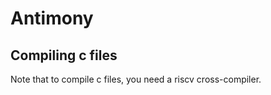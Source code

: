 # Antimony



## Compiling c files
Note that to compile c files, you need a riscv cross-compiler.




